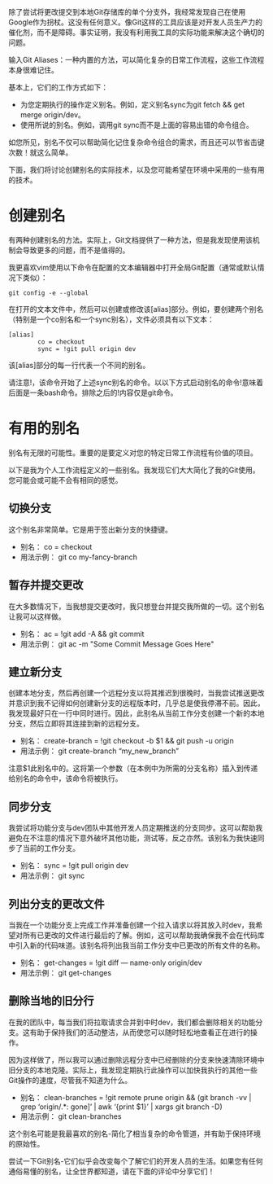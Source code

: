 除了尝试将更改提交到本地Git存储库的单个分支外，我经常发现自己在使用Google作为拐杖。这没有任何意义。像Git这样的工具应该是对开发人员生产力的催化剂，而不是障碍。事实证明，我没有利用我工具的实际功能来解决这个确切的问题。

输入Git Aliases：一种内置的方法，可以简化复杂的日常工作流程，这些工作流程本身很难记住。

基本上，它们的工作方式如下：

- 为您定期执行的操作定义别名。例如，定义别名sync为git fetch && get merge origin/dev。
- 使用所说的别名。例如，调用git sync而不是上面的容易出错的命令组合。

如您所见，别名不仅可以帮助简化记住复杂命令组合的需求，而且还可以节省击键次数！就这么简单。

下面，我们将讨论创建别名的实际技术，以及您可能希望在环境中采用的一些有用的技术。

# 创建别名

有两种创建别名的方法。实际上，Git文档提供了一种方法，但是我发现使用该机制会导致更多的问题，而不是值得的。

我更喜欢vim使用以下命令在配置的文本编辑器中打开全局Git配置（通常或默认情况下类似）：

```
git config -e --global
```

在打开的文本文件中，然后可以创建或修改该[alias]部分。例如，要创建两个别名（特别是一个co别名和一个sync别名），文件必须具有以下文本：

```
[alias]
        co = checkout
        sync = !git pull origin dev
```

该[alias]部分的每一行代表一个不同的别名。

请注意!，该命令开始了上述sync别名的命令。以以下方式启动别名的命令!意味着后面是一条bash命令。排除之后的!内容仅是git命令。

# 有用的别名

别名有无限的可能性。重要的是要定义对您的特定日常工作流程有价值的项目。

以下是我为个人工作流程定义的一些别名。我发现它们大大简化了我的Git使用。您可能会或可能不会有相同的感觉。

## 切换分支
这个别名非常简单。它是用于签出新分支的快捷键。

- 别名： co = checkout
- 用法示例： git co my-fancy-branch

## 暂存并提交更改

在大多数情况下，当我想提交更改时，我只想登台并提交我所做的一切。这个别名让我可以这样做。

- 别名： ac = !git add -A && git commit
- 用法示例： git ac -m "Some Commit Message Goes Here"

## 建立新分支

创建本地分支，然后再创建一个远程分支以将其推迟到很晚时，当我尝试推送更改并意识到我不记得如何创建新分支的远程版本时，几乎总是使我停滞不前。因此，我发现最好只在一行中同时进行。因此，此别名从当前工作分支创建一个新的本地分支，然后立即将其连接到新的远程分支。

- 别名： create-branch = !git checkout -b $1 && git push -u origin
- 用法示例： git create-branch “my_new_branch”

注意$1此别名中的。这将第一个参数（在本例中为所需的分支名称）插入到传递给别名的命令中，该命令将被执行。

## 同步分支

我尝试将功能分支与dev团队中其他开发人员定期推送的分支同步。这可以帮助我避免在不注意的情况下意外破坏其他功能，测试等，反之亦然。该别名为我快速同步了当前的工作分支。

- 别名： sync = !git pull origin dev
- 用法示例： git sync

## 列出分支的更改文件

当我在一个功能分支上完成工作并准备创建一个拉入请求以将其放入时dev，我希望对所有已更改的文件进行最后的了解。例如，这可以帮助我确保我不会在代码库中引入新的代码味道。该别名将列出我当前工作分支中已更改的所有文件的名称。

- 别名： get-changes = !git diff — name-only origin/dev
- 用法示例： git get-changes

## 删除当地的旧分行

在我的团队中，每当我们将拉取请求合并到中时dev，我们都会删除相关的功能分支。这有助于保持我们的活动整洁，从而使您可以随时轻松地查看正在进行的操作。

因为这样做了，所以我可以通过删除远程分支中已经删除的分支来快速清除环境中旧分支的本地克隆。实际上，我发现定期执行此操作可以加快我执行的其他一些Git操作的速度，尽管我不知道为什么。

- 别名： clean-branches = !git remote prune origin && (git branch -vv | grep ‘origin/.*: gone]’ | awk ‘{print $1}’ | xargs git branch -D)
- 用法示例： git clean-branches

这个别名可能是我最喜欢的别名-简化了相当复杂的命令管道，并有助于保持环境的原始性。

尝试一下Git别名-它们似乎会改变每个了解它们的开发人员的生活。如果您有任何通俗易懂的别名，让全世界都知道，请在下面的评论中分享它们！
